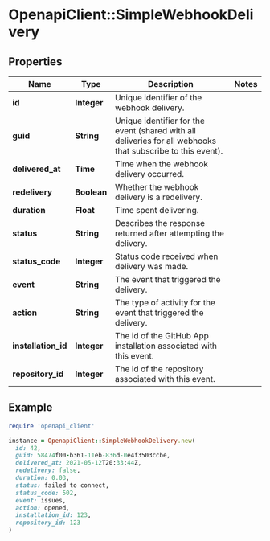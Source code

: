 # OpenapiClient::SimpleWebhookDelivery

## Properties

| Name | Type | Description | Notes |
| ---- | ---- | ----------- | ----- |
| **id** | **Integer** | Unique identifier of the webhook delivery. |  |
| **guid** | **String** | Unique identifier for the event (shared with all deliveries for all webhooks that subscribe to this event). |  |
| **delivered_at** | **Time** | Time when the webhook delivery occurred. |  |
| **redelivery** | **Boolean** | Whether the webhook delivery is a redelivery. |  |
| **duration** | **Float** | Time spent delivering. |  |
| **status** | **String** | Describes the response returned after attempting the delivery. |  |
| **status_code** | **Integer** | Status code received when delivery was made. |  |
| **event** | **String** | The event that triggered the delivery. |  |
| **action** | **String** | The type of activity for the event that triggered the delivery. |  |
| **installation_id** | **Integer** | The id of the GitHub App installation associated with this event. |  |
| **repository_id** | **Integer** | The id of the repository associated with this event. |  |

## Example

```ruby
require 'openapi_client'

instance = OpenapiClient::SimpleWebhookDelivery.new(
  id: 42,
  guid: 58474f00-b361-11eb-836d-0e4f3503ccbe,
  delivered_at: 2021-05-12T20:33:44Z,
  redelivery: false,
  duration: 0.03,
  status: failed to connect,
  status_code: 502,
  event: issues,
  action: opened,
  installation_id: 123,
  repository_id: 123
)
```

